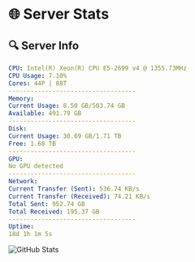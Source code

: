 # 🌐 Server Stats
## 🔍 Server Info
```yaml
CPU: Intel(R) Xeon(R) CPU E5-2699 v4 @ 1355.73MHz
CPU Usage: 7.10%
Cores: 44P | 88T
-----------------------------------
Memory:
Current Usage: 8.50 GB/503.74 GB
Available: 491.79 GB
-----------------------------------
Disk:
Current Usage: 30.69 GB/1.71 TB
Free: 1.60 TB
-----------------------------------
GPU:
No GPU detected
-----------------------------------
Network:
Current Transfer (Sent): 536.74 KB/s
Current Transfer (Received): 74.21 KB/s
Total Sent: 952.74 GB
Total Received: 195.37 GB
-----------------------------------
Uptime:
18d 1h 1m 5s
```
![GitHub Stats](https://img.shields.io/badge/Updated-2025-05-07_18:09:53-blue)